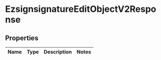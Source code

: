 
# EzsignsignatureEditObjectV2Response

## Properties
| Name | Type | Description | Notes |
| ------------ | ------------- | ------------- | ------------- |



